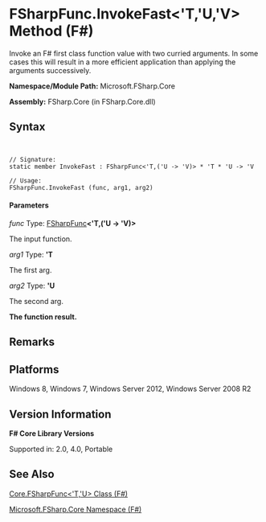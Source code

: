 # FSharpFunc.InvokeFast<'T,'U,'V> Method (F#)

Invoke an F# first class function value with two curried arguments. In some cases this will result in a more efficient application than applying the arguments successively.

**Namespace/Module Path:** Microsoft.FSharp.Core

**Assembly:** FSharp.Core (in FSharp.Core.dll)


## Syntax


```


// Signature:
static member InvokeFast : FSharpFunc<'T,('U -> 'V)> * 'T * 'U -> 'V

// Usage:
FSharpFunc.InvokeFast (func, arg1, arg2)

```



#### Parameters
*func*
Type: [FSharpFunc](http://msdn.microsoft.com/en-us/library/6fbc582c-a36a-4154-9bfe-296de5ecba53)**&lt;'T,('U -&gt; 'V)&gt;**


The input function.


*arg1*
Type: **'T**


The first arg.


*arg2*
Type: **'U**


The second arg.



**The function result.**
## Remarks

## Platforms
Windows 8, Windows 7, Windows Server 2012, Windows Server 2008 R2


## Version Information
**F# Core Library Versions**

Supported in: 2.0, 4.0, Portable




## See Also
[Core.FSharpFunc&#60;'T,'U&#62; Class &#40;F&#35;&#41;](Core.FSharpFunc%28%27T%2C%27U%29-Class-%28FSharp%29.md)

[Microsoft.FSharp.Core Namespace &#40;F&#35;&#41;](Microsoft.FSharp.Core-Namespace-%28FSharp%29.md)

